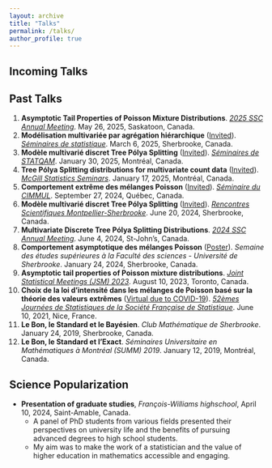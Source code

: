 ```yaml
---
layout: archive
title: "Talks"
permalink: /talks/
author_profile: true
---
```

## Incoming Talks

## Past Talks
1. **Asymptotic Tail Properties of Poisson Mixture Distributions**. *[2025 SSC Annual Meeting](https://ssc.ca/fr/congres/annuel/presentation/asymptotic-tail-properties-poisson-mixture-distributions)*. May 26, 2025, Saskatoon, Canada.
1. **Modélisation multivariée par agrégation hiérarchique** (<ins>Invited</ins>). *[Séminaires de statistique](https://www.usherbrooke.ca/mathematiques/recherche/congres-et-colloques/seminaires-de-statistique)*. March 6, 2025, Sherbrooke, Canada.
1. **Modèle multivarié discret Tree Pólya Splitting** (<ins>Invited</ins>). *[Séminaires de STATQAM](https://statqam.uqam.ca/2024-2025/)*. January 30, 2025, Montréal, Canada.
1. **Tree Pólya Splitting distributions for multivariate count data** (<ins>Invited</ins>). *[McGill Statistics Seminars](https://mcgillstat.github.io/)*. January 17, 2025, Montréal, Canada.
1. **Comportement extrême des mélanges Poisson** (<ins>Invited</ins>). *[Séminaire du CIMMUL](https://cimmul.fsg.ulaval.ca/event/seminaire-du-cimmul-statistique-simon-valiquette/)*. September 27, 2024, Québec, Canada.
1. **Modèle multivarié discret Tree Pólya Splitting** (<ins>Invited</ins>). *[Rencontres Scientifiques Montpellier-Sherbrooke](http://s-valiquette.github.io/files/colloque_statistique_UdeS_UM_2024.pdf)*. June 20, 2024, Sherbrooke, Canada.
1. **Multivariate Discrete Tree Pólya Splitting Distributions**. *[2024 SSC Annual Meeting](https://ssc.ca/en/meeting/annual/presentation/multivariate-discrete-tree-polya-splitting-distributions)*. June 4, 2024, St-John’s, Canada.
1. **Comportement asymptotique des mélanges Poisson** (<ins>Poster</ins>). *Semaine des études supérieures à la Faculté des sciences - Université de Sherbrooke*. January 24, 2024, Sherbrooke, Canada.
1. **Asymptotic tail properties of Poisson mixture distributions**. *[Joint Statistical Meetings (JSM) 2023](https://ww2.amstat.org/meetings/jsm/2023/program.cfm)*. August 10, 2023, Toronto, Canada.
1. **Choix de la loi d’intensité dans les mélanges de Poisson basé sur la théorie des valeurs extrêmes** (<ins>Virtual due to COVID-19</ins>). *[52èmes Journées de Statistiques de la Société Française de Statistique](https://jds2021.sciencesconf.org/program/details.html)*. June 10, 2021, Nice, France.
1. **Le Bon, le Standard et le Bayésien**. *Club Mathématique de Sherbrooke*. January 24, 2019, Sherbrooke, Canada.
1. **Le Bon, le Standard et l’Exact**. *Séminaires Universitaire en Mathématiques à Montréal (SUMM) 2019*. January 12, 2019, Montréal, Canada.

## Science Popularization
- **Presentation of graduate studies**, *François-Williams highschool*, April 10, 2024, Saint-Amable, Canada.
  * A panel of PhD students from various fields presented their perspectives on university life and the benefits of pursuing advanced degrees to high school students.
  * My aim was to make the work of a statistician and the value of higher education in mathematics accessible and engaging.
